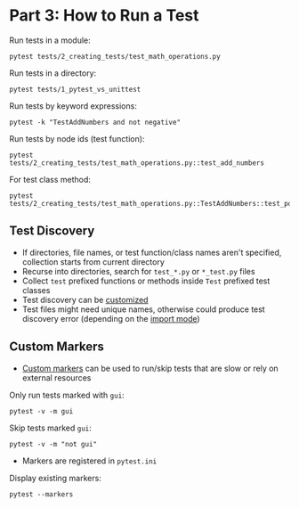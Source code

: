 # Part 3: How to Run a Test
Run tests in a module:
```
pytest tests/2_creating_tests/test_math_operations.py
```

Run tests in a directory:
```
pytest tests/1_pytest_vs_unittest
```

Run tests by keyword expressions:
```
pytest -k "TestAddNumbers and not negative"
```

Run tests by node ids (test function):
```
pytest tests/2_creating_tests/test_math_operations.py::test_add_numbers
```
For test class method:
```
pytest tests/2_creating_tests/test_math_operations.py::TestAddNumbers::test_positive_integers
```

## Test Discovery
* If directories, file names, or test function/class names aren't specified, collection starts from current directory
* Recurse into directories, search for `test_*.py` or `*_test.py` files
* Collect `test` prefixed functions or methods inside `Test` prefixed test classes
* Test discovery can be [customized](https://docs.pytest.org/en/latest/example/pythoncollection.html)
* Test files might need unique names, otherwise could produce test discovery error (depending on the [import mode](https://docs.pytest.org/en/7.1.x/explanation/goodpractices.html#choosing-an-import-mode))

## Custom Markers
* [Custom markers](https://docs.pytest.org/en/7.3.x/example/markers.html) can be used to run/skip tests that are slow or rely on external resources

Only run tests marked with `gui`:
```
pytest -v -m gui
```
Skip tests marked `gui`:
```
pytest -v -m "not gui"
```
* Markers are registered in `pytest.ini`

Display existing markers:
```
pytest --markers
```